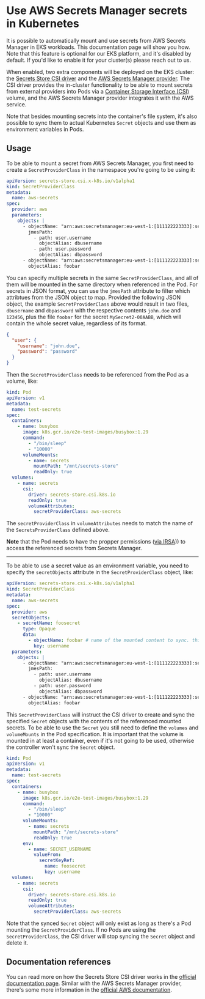 # Use AWS Secrets Manager secrets in Kubernetes

It is possible to automatically mount and use secrets from AWS Secrets Manager in EKS workloads. This documentation page will show you how.
Note that this feature is optional for our EKS platform, and it's disabled by default. If you'd like to enable it for your cluster(s) please reach out to us.

When enabled, two extra components will be deployed on the EKS cluster: the [Secrets Store CSI driver](https://github.com/kubernetes-sigs/secrets-store-csi-driver) and the [AWS Secrets Manager provider](https://github.com/aws/secrets-store-csi-driver-provider-aws). The CSI driver provides the in-cluster functionality to be able to mount secrets from external providers into Pods via a [Container Storage Interface (CSI)](https://kubernetes-csi.github.io/docs/) volume, and the AWS Secrets Manager provider integrates it with the AWS service.

Note that besides mounting secrets into the container's file system, it's also possible to sync them to actual Kubernetes `Secret` objects and use them as environment variables in Pods.

## Usage

To be able to mount a secret from AWS Secrets Manager, you first need to create a `SecretProviderClass` in the namespace you're going to be using it:

```yaml
apiVersion: secrets-store.csi.x-k8s.io/v1alpha1
kind: SecretProviderClass
metadata:
  name: aws-secrets
spec:
  provider: aws
  parameters:
    objects: |
      - objectName: "arn:aws:secretsmanager:eu-west-1:[111122223333]:secret:MySecret-00AACC"
        jmesPath:
          - path: user.username
            objectAlias: dbusername
          - path: user.password
            objectAlias: dbpassword
      - objectName: "arn:aws:secretsmanager:eu-west-1:[111122223333]:secret:MySecret2-00AABB"
        objectAlias: foobar
```

You can specify multiple secrets in the same `SecretProviderClass`, and all of them will be mounted in the same directory when referenced in the Pod. For secrets in JSON format, you can use the `jmesPath` attribute to filter which attribtues from the JSON object to map. Provided the following JSON object, the example `SecretProviderClass` above would result in two files, `dbusername` and `dbpassword` with the respective contents `john.doe` and `123456`, plus the file `foobar` for the secret `MySecret2-00AABB`, which will contain the whole secret value, regardless of its format.

```json
{
  "user": {
    "username": "john.doe",
    "password": "password"
  }
}
```

Then the `SecretProviderClass` needs to be referenced from the Pod as a volume, like:

```yaml
kind: Pod
apiVersion: v1
metadata:
  name: test-secrets
spec:
  containers:
    - name: busybox
      image: k8s.gcr.io/e2e-test-images/busybox:1.29
      command:
        - "/bin/sleep"
        - "10000"
      volumeMounts:
        - name: secrets
          mountPath: "/mnt/secrets-store"
          readOnly: true
  volumes:
    - name: secrets
      csi:
        driver: secrets-store.csi.k8s.io
        readOnly: true
        volumeAttributes:
          secretProviderClass: aws-secrets
```

The `secretProviderClass` in `volumeAttributes` needs to match the name of the `SecretsProviderClass` defined above.

**Note** that the Pod needs to have the propper permissions ([via IRSA](README.md#iam-roles))) to access the referenced secrets from Secrets Manager.

---

To be able to use a secret value as an environment variable, you need to specify the `secretObjects` attribute in the `SecretProviderClass` object, like:

```yaml
apiVersion: secrets-store.csi.x-k8s.io/v1alpha1
kind: SecretProviderClass
metadata:
  name: aws-secrets
spec:
  provider: aws
  secretObjects:
    - secretName: foosecret
      type: Opaque
      data:
        - objectName: foobar # name of the mounted content to sync. this could be the object name or object alias 
          key: username
  parameters:
    objects: |
      - objectName: "arn:aws:secretsmanager:eu-west-1:[111122223333]:secret:MySecret-00AACC"
        jmesPath:
          - path: user.username
            objectAlias: dbusername
          - path: user.password
            objectAlias: dbpassword
      - objectName: "arn:aws:secretsmanager:eu-west-1:[111122223333]:secret:MySecret2-00AABB"
        objectAlias: foobar
```

This `SecretProviderClass` will instruct the CSI driver to create and sync the specified `Secret` objects with the contents of the referenced mounted secrets. To be able to use the `Secret` you still need to define the `volumes` and `volumeMounts` in the Pod specification. It is important that the volume is mounted in at least a container, even if it's not going to be used, otherwise the controller won't sync the `Secret` object.

```yaml
kind: Pod
apiVersion: v1
metadata:
  name: test-secrets
spec:
  containers:
    - name: busybox
      image: k8s.gcr.io/e2e-test-images/busybox:1.29
      command:
        - "/bin/sleep"
        - "10000"
      volumeMounts:
        - name: secrets
          mountPath: "/mnt/secrets-store"
          readOnly: true
      env:
        - name: SECRET_USERNAME
          valueFrom:
            secretKeyRef:
              name: foosecret
              key: username
  volumes:
    - name: secrets
      csi:
        driver: secrets-store.csi.k8s.io
        readOnly: true
        volumeAttributes:
          secretProviderClass: aws-secrets
```

Note that the synced `Secret` object will only exist as long as there's a Pod mounting the `SecretProviderClass`. If no Pods are using the `SecretProviderClass`, the CSI driver will stop syncing the `Secret` object and delete it.

## Documentation references

You can read more on how the Secrets Store CSI driver works in the [official documentation page](https://secrets-store-csi-driver.sigs.k8s.io/getting-started/usage.html). Similar with the AWS Secrets Manager provider, there's some more information in the [official AWS documentation](https://docs.aws.amazon.com/secretsmanager/latest/userguide/integrating_csi_driver.html).
